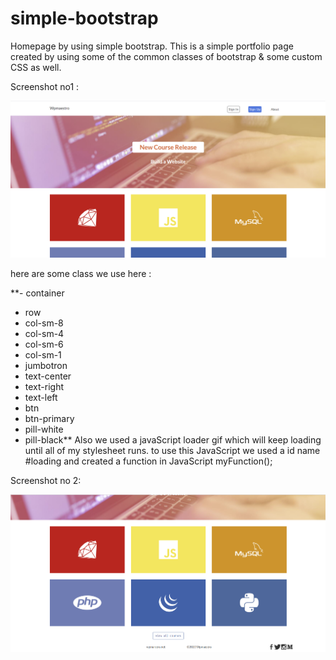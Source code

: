 # simple-bootstrap
Homepage by using simple bootstrap.
This is a simple portfolio page created by using some of the common classes of bootstrap & some custom CSS as well.

Screenshot no1 :

![](./image/ss11.png)

here are some class we use here : 

**- container
- row
- col-sm-8
- col-sm-4
- col-sm-6
- col-sm-1
- jumbotron
- text-center
- text-right
- text-left
- btn
-  btn-primary
- pill-white
- pill-black**
Also we used a javaScript loader gif which will keep loading until all of my stylesheet runs. 
to use this JavaScript we used a id name #loading and created a function in JavaScript myFunction();



Screenshot no 2:

![](./image/ss22.png)
